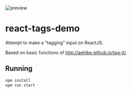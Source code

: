 ![preview](preview.png)
# react-tags-demo
Attempt to make a "tagging" input on ReactJS.

Based on basic functions of http://aehlke.github.io/tag-it/.

## Running
```bash
npm install
npm run start
```